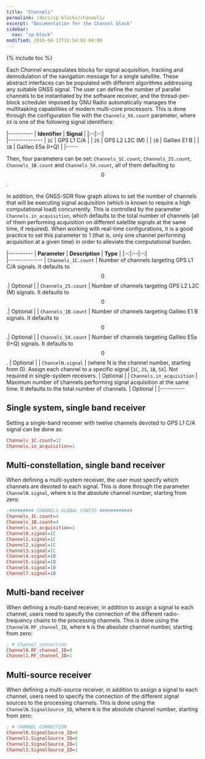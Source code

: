 ```yaml
---
title: "Channels"
permalink: /docs/sp-blocks/channels/
excerpt: "Documentation for the Channel block"
sidebar:
  nav: "sp-block"
modified: 2016-04-13T15:54:02-04:00
---
```

{% include toc %}


Each _Channel_ encapsulates blocks for signal acquisition, tracking and demodulation of the navigation message for a single satellite. These abstract interfaces can be populated with different algorithms addressing any suitable GNSS signal. The user can define the number of parallel channels to be instantiated by the software receiver, and the thread-per-block scheduler imposed by GNU Radio automatically manages the multitasking capabilities of modern multi-core processors. This is done through the configuration file with the ```Channels_XX.count``` parameter, where ```XX``` is one of the following signal identifiers:

|----------
|  **Identifier**  |  **Signal** |
|:-:|:-:|     
|--------------
|  ```1C```      | GPS L1 C/A |
|  ```2S```      | GPS L2 L2C (M) |
|  ```1B```      | Galileo E1 B |
|  ```1B```      | Galileo E5a (I+Q) |
|-----


Then, four parameters can be set: ```Channels_1C.count```, ```Channels_2S.count```, ```Channels_1B.count``` and ```Channels_5X.count```, all of them defaulting to $$ 0 $$.

In addition, the GNSS-SDR flow graph allows to set the number of channels that will be executing signal acquisition (which is known to require a high computational load) concurrently. This is controlled by the parameter `Channels.in_acquisition`, which defaults to the total number of channels (all of them performing acquisition on different satellite signals at the same time, if required). When working with real-time configurations, it is a good practice to set this parameter  to 1 (that is, only one channel performing acquisition at a given time) in order to alleviate the computational burden.

|----------
|  **Parameter**  |  **Description** | **Type** |
|:-:|:--|:-:|    
|--------------
| `Channels_1C.count` |  Number of channels targeting GPS L1 C/A signals. It defaults to $$ 0 $$.| Optional |
| `Channels_2S.count` |  Number of channels targeting GPS L2 L2C (M) signals. It defaults to $$ 0 $$.| Optional |
| `Channels_1B.count` |  Number of channels targeting Galileo E1 B  signals. It defaults to $$ 0 $$.| Optional |
| `Channels_5X.count` |  Number of channels targeting Galileo E5a (I+Q) signals. It defaults to $$ 0 $$. | Optional |
| `ChannelN.signal` |  (where N is the channel number, starting from 0). Assign each channel to a specific signal [`1C`, `2S`, `1B`, `5X`]. Not required in single-system receivers. | Optional |
| `Channels.in_acquisition` | Maximum number of channels performing signal acquisition at the same time. It defaults to the total number of channels. | Optional |
|----------




## Single system, single band receiver

Setting a single-band receiver with twelve channels devoted to GPS L1 C/A signal can be done as:


```ini
Channels_1C.count=12
Channels.in_acquisition=1
```


## Multi-constellation, single band receiver

When defining a multi-system receiver, the user must specify which channels are devoted to each signal. This is done through the parameter ```ChannelN.signal```, where ```N``` is the absolute channel number, starting from zero:

```ini
;######### CHANNELS GLOBAL CONFIG ############
Channels_1C.count=4
Channels_1B.count=4
Channels.in_acquisition=1
Channel0.signal=1C
Channel1.signal=1C
Channel2.signal=1C
Channel3.signal=1C
Channel4.signal=1B
Channel5.signal=1B
Channel6.signal=1B
Channel7.signal=1B
```


## Multi-band receiver

When defining a multi-band receiver, in addition to assign a signal to each channel, users need to specify the connection of the different radio-frequency chains to the processing channels. This is done using the ```ChannelN.RF_channel_ID```, where ```N``` is the absolute channel number, starting from zero:

```ini
; # Channel connection
Channel0.RF_channel_ID=0
Channel1.RF_channel_ID=1
```



## Multi-source receiver

When defining a multi-source receiver, in addition to assign a signal to each channel, users need to specify the connection of the different signal sources to the processing channels. This is done using the ```ChannelN.SignalSource_ID```, where ```N``` is the absolute channel number, starting from zero:


```ini
; # CHANNEL CONNECTION
Channel0.SignalSource_ID=0
Channel1.SignalSource_ID=0
Channel2.SignalSource_ID=1
Channel3.SignalSource_ID=1
```
